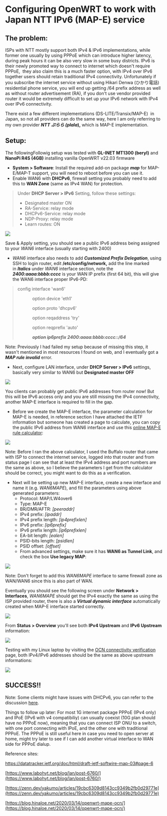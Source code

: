 # **Configuring OpenWRT to work with Japan NTT IPv6 (MAP-E) service**

## **The problem:**

ISPs with NTT mostly support both IPv4 & IPv6 implementations, while former one usually by using PPPoE which can introduce higher latency, during peak hours it can be also very slow in some busy districts. IPv6 is their newly promoted way to connect to internet which doesn't require PPPoE,  they also claim this is a much faster option, with IPv4 over IPv6 together users should retain traditional IPv4 connectivity. Unfortunately if you subscribe the internet service without using Hikari Denwa (ひかり電話) residential phone service, you will end up getting /64 prefix address as well as without router advertisement (RA), if you don't use vendor provided router it would be extremely difficult to set up your IPv6 network with IPv4 over IPv6 connectivity.

There exist a few different implementations (DS-LITE/Transix/MAP-E)  in Japan, so not all providers can do the same way, here I am only referring to my own provider _**NTT ぷらら (plala**_**),** which is MAP-E implementation.

## **Setup**:

The followingFollowig setup was tested with **GL-INET MT1300 (beryl)** and **NanoPi R4S (4GB)** installing vanilla OpenWRT v22.03 firmware

*   **System > Software**: Install the required add-on package _**map**_ for MAP-E/MAP-T support, you will need to reboot before you can use it.
*   Enable WAN6 with **DHCPv6**, firewall setting you probably need to add this to **WAN Zone** (same as IPv4 WAN) for protection.

> Under **DHCP Server > IPv6** Setting, follow these settings:
> 
> *   Designated master ON
> *   RA-Service: relay mode
> *   DHCPv6-Service: relay mode
> *   NDP-Proxy: relay mode
> *   Learn routes: ON

![](https://user-images.githubusercontent.com/21307353/212850790-a2c4ac8b-3bed-4941-8f1a-49e9e5597c3f.png)

Save & Apply setting, you should see a public IPv6 address being assigned to your _WAN6_ interface (usually starting with 2400)

*   _WAN6_ interface also needs to add _**Customized Prefix Delegation**_, using SSH to login router, edit **/etc/config/network,** add the line marked in _**Italics**_ under _WAN6_ interface section, note the _**2400:aaaa:bbbb:cccc**_ is your WAN IP prefix (first 64 bit), this will give the WAN6 interface proper IPv6-PD:

> config interface 'wan6'
> 
>             option device 'eth1'
> 
>             option proto 'dhcpv6'
> 
>             option reqaddress 'try'
> 
>             option reqprefix 'auto'
> 
>             _**option ip6prefix 2400:aaaa:bbbb:cccc::/64**_

Note: Previously I had failed my setup because of missing this step, it wasn't mentioned in most resources I found on web, and I eventually got a _**MAP rule invalid**_ error.

*   Next, configure LAN interface, under **DHCP Server > IPv6** settings, basically very similar to WAN6 but **Designated master OFF**

![](https://user-images.githubusercontent.com/21307353/212852863-7fb85f4e-a04c-4ed6-b936-2b71f2631019.png)

You clients can probably get public IPv6 addresses from router now! But this will be IPv6 access only and you are still missing the IPv4 connectivity, another MAP-E interface is required to fill in the gap.

*   Before we create the MAP-E interface, the parameter calculation for MAP-E is needed, in reference section I have attached the IETF information but someone has created a page to calculate, you can copy the public IPv6 address from WAN6 interface and use this [online MAP-E rule calculator](http://ipv4.web.fc2.com/map-e.html):

![](https://user-images.githubusercontent.com/21307353/212853420-6ce2090f-98f1-4f34-9f44-4db2d3bbddca.png)

Note: Before I ran the above calculator, I used the Buffalo router that came with ISP to connect the internet service, logged into that router and from status page I can see that at least the IPv4 address and port numbers are the same as above, so I believe the parameters I get from the calculator should be correct, you might want to do this as a verification.

*   Next will be setting up new MAP-E interface, create a new interface and name it (e.g. _WAN6MAPE_), and fill the parameters using above generated parameters:
    *   Protocol: MAP/LW4over6
    *   Type: MAP-E
    *   BR/DMR/AFTR: _\[peeraddr\]_
    *   IPv4 prefix: _\[ipaddr\]_
    *   IPv4 prefix length: _\[ip4prefixlen\]_
    *   IPv6 prefix: _\[ip6prefix\]_
    *   IPv6 prefix length: _\[ip6prefixlen\]_
    *   EA-bit length: _\[ealen\]_
    *   PSID-bits length: _\[psidlen\]_
    *   PSID offset: _\[offset\]_
    *   From advanced settings, make sure it has **WAN6 as Tunnel Link**, and check the box **Use legacy MAP**:

![](https://user-images.githubusercontent.com/21307353/212856884-d6d627a4-37b9-4002-99a7-2795dccac2cd.png)

Note: Don't forget to add this _WAN6MAPE_ interface to same firewall zone as WAN/WAN6 since this is also part of WAN.

Eventually you should see the following screen under **Network > Interfaces**, _WAN6MAPE_ should get the IPv4 exactly the same as using the ISP provided router, there is also a _**Virtual dynamic interface**_ automatically created when MAP-E interface started correctly.

![](https://user-images.githubusercontent.com/21307353/212857199-21f283c9-e9e2-43b2-8d58-955126076744.png)

From **Status > Overview** you'll see both **IPv4 Upstream** and **IPv6 Upstream** information:

![](https://user-images.githubusercontent.com/21307353/212858791-e21a621e-0a5a-40a9-952f-ec9d759b6a9e.png)

Testing with my Linux laptop by visiting the [OCN connectivity verification](https://v6test.ocn.ne.jp/) page, both IPv4/IPv6 addresses should be the same as above upstream informations:

![](https://user-images.githubusercontent.com/21307353/212859123-0590650f-29f1-412c-99a7-19d5516a8d22.png)

## **SUCCESS!!**

Note: Some clients might have issues with DHCPv6, you can refer to the discussion [here](https://github.com/fakemanhk/openwrt-jp-ipoe/discussions/2).

Things to follow up later: For most 1G internet package PPPoE (IPv4 only) and IPoE (IPv6 with v4 compatibiliy) can usually coexist (10G plan should have no PPPoE now), meaning that you can connect ISP ONU to a switch, with one port connecting with IPoE, and the other one with traditional PPPoE. The PPPoE is still useful here in case you need to open server at home, might try later to see if I can add another virtual interface to WAN side for PPPoE dialup.

Reference sites:

https://datatracker.ietf.org/doc/html/draft-ietf-softwire-map-03#page-6

[https://www.labohyt.net/blog/lan/post-6760/](https://www.labohyt.net/blog/lan/post-6760/)

[https://zenn.dev/yakumo/articles/19cbc6309d8143cc9349b2fb0d29771e](https://zenn.dev/yakumo/articles/19cbc6309d8143cc9349b2fb0d29771e)

[https://blog.hinaloe.net/2020/03/14/openwrt-mape-ocn/](https://blog.hinaloe.net/2020/03/14/openwrt-mape-ocn/)
